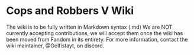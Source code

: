 # Cops and Robbers V Wiki
The wiki is to be fully written in Markdown syntax (.md)
We are NOT currently accepting contributions, we will accept them once the wiki has been moved from Fandom in its entirety.
For more information, contact the wiki maintainer, @Golfistayt, on discord.

